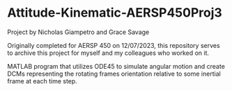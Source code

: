 # Attitude-Kinematic-AERSP450Proj3
Project by Nicholas Giampetro and Grace Savage

Originally completed for AERSP 450 on 12/07/2023, this repository serves to archive this project for myself and my colleagues who worked on it.

MATLAB program that utilizes ODE45 to simulate angular motion and create DCMs representing the rotating frames orientation relative to some inertial frame at each time step.
